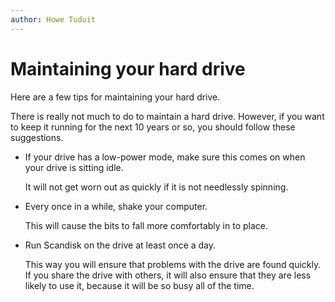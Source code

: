 ```yaml
---
author: Howe Tuduit
---
```


# Maintaining your hard drive

Here are a few tips for maintaining your hard drive.

There is really not much to do to maintain a hard drive. However, if you want to keep it running for the next 10 years or so, you should follow these suggestions.

-   If your drive has a low-power mode, make sure this comes on when your drive is sitting idle.

    It will not get worn out as quickly if it is not needlessly spinning.

-   Every once in a while, shake your computer.

    This will cause the bits to fall more comfortably in to place.

-   Run Scandisk on the drive at least once a day.

    This way you will ensure that problems with the drive are found quickly. If you share the drive with others, it will also ensure that they are less likely to use it, because it will be so busy all of the time.


